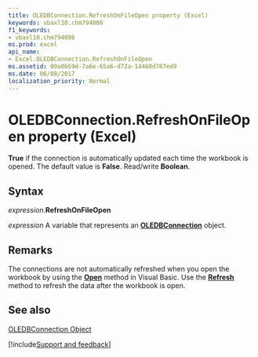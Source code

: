 ```yaml
---
title: OLEDBConnection.RefreshOnFileOpen property (Excel)
keywords: vbaxl10.chm794086
f1_keywords:
- vbaxl10.chm794086
ms.prod: excel
api_name:
- Excel.OLEDBConnection.RefreshOnFileOpen
ms.assetid: 09a0b59d-7a6e-65a6-d72a-14460d787ed9
ms.date: 06/08/2017
localization_priority: Normal
---
```



# OLEDBConnection.RefreshOnFileOpen property (Excel)

 **True** if the connection is automatically updated each time the workbook is opened. The default value is **False**. Read/write **Boolean**.


## Syntax

_expression_.**RefreshOnFileOpen**

_expression_ A variable that represents an **[OLEDBConnection](Excel.OLEDBConnection.md)** object.


## Remarks

The connections are not automatically refreshed when you open the workbook by using the  **[Open](Excel.Workbooks.Open.md)** method in Visual Basic. Use the **[Refresh](Excel.OLEDBConnection.Refresh.md)** method to refresh the data after the workbook is open.


## See also


[OLEDBConnection Object](Excel.OLEDBConnection.md)

[!include[Support and feedback](~/includes/feedback-boilerplate.md)]